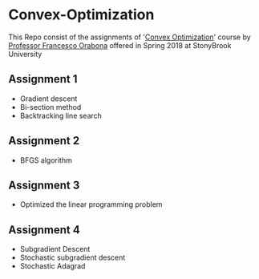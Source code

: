# Convex-Optimization

This Repo consist of the assignments of '[Convex Optimization](http://francesco.orabona.com/teaching.html#CSE592)' course by [Professor Francesco Orabona](http://francesco.orabona.com/index.html) offered in Spring 2018 at StonyBrook University

## Assignment 1
* Gradient descent
* Bi-section method
* Backtracking line search

## Assignment 2
* BFGS algorithm

## Assignment 3
* Optimized the linear programming problem

## Assignment 4
* Subgradient Descent
* Stochastic subgradient descent
* Stochastic Adagrad
